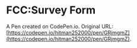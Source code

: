 #  FCC:Survey Form

A Pen created on CodePen.io. Original URL: [https://codepen.io/hitman252000/pen/GRjmgmZ](https://codepen.io/hitman252000/pen/GRjmgmZ).



